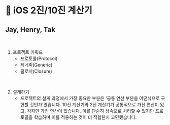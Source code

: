 # 📱 iOS 2진/10진 계산기

## Jay, Henry, Tak

<br/>

1. 프로젝트 키워드
   - 프로토콜(Protocol)
   - 제네릭(Generic)
   - 클로저(Closure)

<br/>

2. 설계하기
   - 프로젝트의 설계 과정에서 가장 중요한 부분은 '공통 연산 부분을 어떤식으로 구현할 것인가'였습니다. 10진 계산기와 2진 계산기가 공통적으로 가진 연산이 있고, 각자만 가진 연산이 있습니다. 이를 단순히 상속으로 처리할 수 있지만 프로토콜을 학습하며 이를 적용하는 것이 더 적합한지 고민했습니다. 



